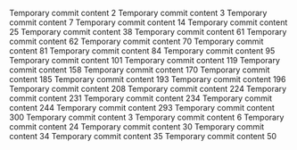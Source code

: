 Temporary commit content 2
Temporary commit content 3
Temporary commit content 7
Temporary commit content 14
Temporary commit content 25
Temporary commit content 38
Temporary commit content 61
Temporary commit content 62
Temporary commit content 70
Temporary commit content 81
Temporary commit content 84
Temporary commit content 95
Temporary commit content 101
Temporary commit content 119
Temporary commit content 158
Temporary commit content 170
Temporary commit content 185
Temporary commit content 193
Temporary commit content 196
Temporary commit content 208
Temporary commit content 224
Temporary commit content 231
Temporary commit content 234
Temporary commit content 244
Temporary commit content 293
Temporary commit content 300
Temporary commit content 3
Temporary commit content 6
Temporary commit content 24
Temporary commit content 30
Temporary commit content 34
Temporary commit content 35
Temporary commit content 50
